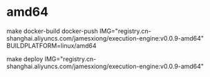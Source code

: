 

# amd64




make docker-build docker-push IMG="registry.cn-shanghai.aliyuncs.com/jamesxiong/execution-engine:v0.0.9-amd64" BUILDPLATFORM=linux/amd64





make deploy IMG="registry.cn-shanghai.aliyuncs.com/jamesxiong/execution-engine:v0.0.9-amd64"


